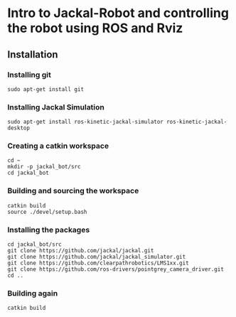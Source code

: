 # Intro to Jackal-Robot and controlling the robot using ROS and Rviz
## Installation
### Installing git 
```
sudo apt-get install git
```
### Installing Jackal Simulation
```
sudo apt-get install ros-kinetic-jackal-simulator ros-kinetic-jackal-desktop
```
### Creating a catkin workspace
```
cd ~
mkdir -p jackal_bot/src
cd jackal_bot
```
### Building and sourcing  the workspace
```
catkin build
source ./devel/setup.bash
```
### Installing the packages
```
cd jackal_bot/src
git clone https://github.com/jackal/jackal.git
git clone https://github.com/jackal/jackal_simulator.git
git clone https://github.com/clearpathrobotics/LMS1xx.git
git clone https://github.com/ros-drivers/pointgrey_camera_driver.git
cd ..
```
### Building again 
```
catkin build
```




